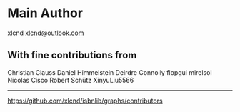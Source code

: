 
Main Author
===========

xlcnd <xlcnd@outlook.com>




With fine contributions from
----------------------------

Christian Clauss
Daniel Himmelstein
Deirdre Connolly
flopgui
mirelsol
Nicolas Cisco
Robert Schütz
XinyuLiu5566



---
https://github.com/xlcnd/isbnlib/graphs/contributors
